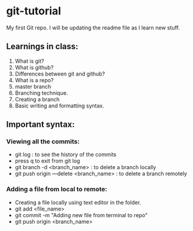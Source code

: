 # git-tutorial
My first Git repo. I will be updating the readme file as I learn new stuff.

## Learnings in class:
1. What is git?
2. What is github?
3. Differences between git and github?
4. What is a repo?
5. master branch
6. Branching technique.
7. Creating a branch
8. Basic writing and formatting syntax.

## Important syntax:
### Viewing all the commits:
- git log : to see the history of the commits
- press q to exit from git log
- git branch -d <branch_name> : to delete a branch locally
- git push origin —delete <branch_name> : to delete a branch remotely 

### Adding a file from local to remote:
- Creating a file locally using text editor in the folder.
- git add <file_name>
- git commit -m "Adding new file from terminal to repo"
- git push origin <branch_name>
